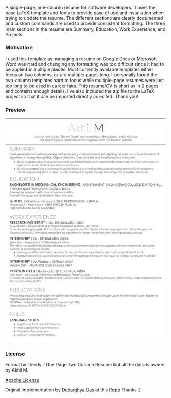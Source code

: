 A single-page, one-column resume for software developers. It uses the base LaTeX template and fonts to provide ease of use and installation when trying to update the resume. The different sections are clearly documented and custom commands are used to provide consistent formatting. The three main sections in the resume are Summary, Education, Work Experience, and Projects.

### Motivation

I used this template as managing a resume on Google Docs or Microsoft Word was hard and changing any formatting was too difficult since it had to be applied in multiple places. Most currently available templates either focus on two columns, or are multiple pages long. I personally found the two-column templates hard to focus while multiple-page resumes were just too long to be used in career fairs. This resume/CV is short as in 2 pages and contains enough details. I've also included the zip file to the LaTeX project so that it can be imported directly as edited. Thank you!

### Preview
<img src="resume_preview.png" alt="drawing" width="600"/>

### License
Format by Deedy - One Page Two Column Resume but all the data is owned by Akhil M.

[Apache License](http://www.apache.org/licenses/)

Orginal Implementation by [Debarghya Das](http://debarghyadas.com) at this [Repo](https://github.com/deedydas/Deedy-Resume)
Thanks :)

